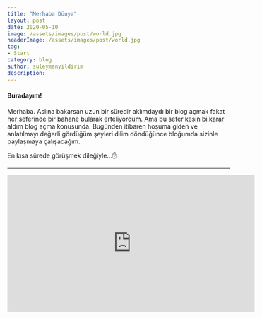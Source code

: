 ```yaml
---
title: "Merhaba Dünya"
layout: post
date: 2020-05-10 
image: /assets/images/post/world.jpg
headerImage: /assets/images/post/world.jpg	
tag:
- Start
category: blog
author: suleymanyildirim
description: 
---
```


#### Buradayım!

Merhaba. Aslına bakarsan uzun bir süredir aklımdaydı bir blog açmak fakat her seferinde bir bahane bularak erteliyordum. Ama 
bu sefer kesin bi karar aldım blog açma konusunda. Bugünden itibaren hoşuma giden ve anlatılmayı değerli gördüğüm şeyleri 
dilim döndüğünce bloğumda sizinle paylaşmaya çalışacağım.

En kısa sürede görüşmek dileğiyle...<span>&#9995;</span>


---
<div align="center">
<iframe width="560" height="310" src="https://www.youtube.com/embed/btPJPFnesV4" frameborder="0" allowfullscreen></iframe>
</div>